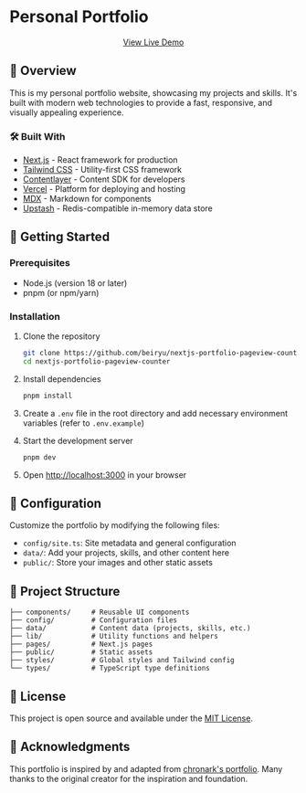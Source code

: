 # Personal Portfolio

<div align="center">

[View Live Demo](https://portfolio.pagedaisy.app/)

</div>

## 📌 Overview

This is my personal portfolio website, showcasing my projects and skills. It's built with modern web technologies to provide a fast, responsive, and visually appealing experience.

### 🛠️ Built With

- [Next.js](https://nextjs.org/) - React framework for production
- [Tailwind CSS](https://tailwindcss.com/) - Utility-first CSS framework
- [Contentlayer](https://www.contentlayer.dev/) - Content SDK for developers
- [Vercel](https://vercel.com/) - Platform for deploying and hosting
- [MDX](https://mdxjs.com/) - Markdown for components
- [Upstash](https://upstash.com/) - Redis-compatible in-memory data store

## 🚀 Getting Started

### Prerequisites

- Node.js (version 18 or later)
- pnpm (or npm/yarn)

### Installation

1. Clone the repository

   ```sh
   git clone https://github.com/beiryu/nextjs-portfolio-pageview-counter.git
   cd nextjs-portfolio-pageview-counter
   ```

2. Install dependencies

   ```sh
   pnpm install
   ```

3. Create a `.env` file in the root directory and add necessary environment variables (refer to `.env.example`)

4. Start the development server

   ```sh
   pnpm dev
   ```

5. Open [http://localhost:3000](http://localhost:3000) in your browser

## 🔧 Configuration

Customize the portfolio by modifying the following files:

- `config/site.ts`: Site metadata and general configuration
- `data/`: Add your projects, skills, and other content here
- `public/`: Store your images and other static assets

## 📂 Project Structure

```
├── components/     # Reusable UI components
├── config/         # Configuration files
├── data/           # Content data (projects, skills, etc.)
├── lib/            # Utility functions and helpers
├── pages/          # Next.js pages
├── public/         # Static assets
├── styles/         # Global styles and Tailwind config
└── types/          # TypeScript type definitions
```

## 📝 License

This project is open source and available under the [MIT License](LICENSE).

## 🙏 Acknowledgments

This portfolio is inspired by and adapted from [chronark's portfolio](https://github.com/chronark/chronark.com). Many thanks to the original creator for the inspiration and foundation.
